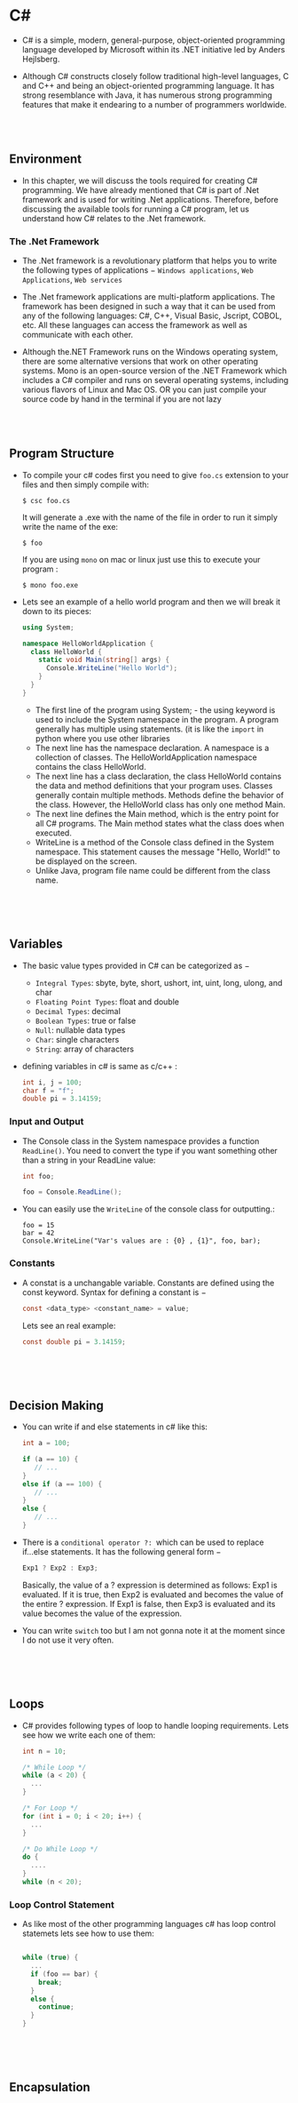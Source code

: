 # C#

- C# is a simple, modern, general-purpose, object-oriented programming language developed by Microsoft within its .NET initiative led by Anders Hejlsberg.

- Although C# constructs closely follow traditional high-level languages, C and C++ and being an object-oriented programming language. It has strong resemblance with Java, it has numerous strong programming features that make it endearing to a number of programmers worldwide.

<br>
<br>

## Environment 

- In this chapter, we will discuss the tools required for creating C# programming. We have already mentioned that C# is part of .Net framework and is used for writing .Net applications. Therefore, before discussing the available tools for running a C# program, let us understand how C# relates to the .Net framework.

### The .Net Framework

- The .Net framework is a revolutionary platform that helps you to write the following types of applications − `Windows applications`, `Web Applications`, `Web services`

- The .Net framework applications are multi-platform applications. The framework has been designed in such a way that it can be used from any of the following languages: C#, C++, Visual Basic, Jscript, COBOL, etc. All these languages can access the framework as well as communicate with each other.

- Although the.NET Framework runs on the Windows operating system, there are some alternative versions that work on other operating systems. Mono is an open-source version of the .NET Framework which includes a C# compiler and runs on several operating systems, including various flavors of Linux and Mac OS. OR you can just compile your source code by hand in the terminal if you are not lazy

<br>
<br>

## Program Structure

- To compile your c# codes first you need to give `foo.cs` extension to your files and then simply compile with:
  ```
  $ csc foo.cs
  ```
  It will generate a .exe with the name of the file in order to run it simply write the name of the exe:
  ```
  $ foo
  ```
  If you are using `mono` on mac or linux just use this to execute your program :
  ```
  $ mono foo.exe
  ```
  
- Lets see an example of a hello world program and then we will break it down to its pieces:
  ```cs
  using System;
  
  namespace HelloWorldApplication {
    class HelloWorld {
      static void Main(string[] args) {
        Console.WriteLine("Hello World");
      }
    }
  }
  ```
  - The first line of the program using System; - the using keyword is used to include the System namespace in the program. A program generally has multiple using statements. (it is like the `import` in python where you use other libraries
  - The next line has the namespace declaration. A namespace is a collection of classes. The HelloWorldApplication namespace contains the class HelloWorld.
  - The next line has a class declaration, the class HelloWorld contains the data and method definitions that your program uses. Classes generally contain multiple methods. Methods define the behavior of the class. However, the HelloWorld class has only one method Main.
  - The next line defines the Main method, which is the entry point for all C# programs. The Main method states what the class does when executed.
  - WriteLine is a method of the Console class defined in the System namespace. This statement causes the message "Hello, World!" to be displayed on the screen.
  - Unlike Java, program file name could be different from the class name.

<br>
<br>
<br>

## Variables

- The basic value types provided in C# can be categorized as −
  - `Integral Types`: sbyte, byte, short, ushort, int, uint, long, ulong, and char
  - `Floating Point Types`: float and double
  - `Decimal Types`: decimal
  - `Boolean Types`: true or false
  - `Null`: nullable data types
  - `Char`: single characters
  - `String`: array of characters
  
- defining variables in c# is same as c/c++ :
  ```cs
  int i, j = 100;
  char f = "f";
  double pi = 3.14159;
  ```

### Input and Output

- The Console class in the System namespace provides a function `ReadLine()`. You need to convert the type if you want something other than a string in your ReadLine value:
  ```cs
  int foo;
  
  foo = Console.ReadLine();
  ```

- You can easily use the `WriteLine` of the console class for outputting.:
  ```
  foo = 15
  bar = 42
  Console.WriteLine("Var's values are : {0} , {1}", foo, bar);
  ```
  
### Constants 

- A constat is a unchangable variable. Constants are defined using the const keyword. Syntax for defining a constant is −
  ```cs
  const <data_type> <constant_name> = value;
  ```
  Lets see an real example:
  ```cs
  const double pi = 3.14159;
  ```

<br>
<br>
<br>

## Decision Making

- You can write if and else statements in c# like this:
  ```cs
  int a = 100;
  
  if (a == 10) {
     // ...
  }
  else if (a == 100) {
     // ...
  } 
  else {
     // ...
  }
  ```
  
- There is a `conditional operator ?: `which can be used to replace if...else statements. It has the following general form −
  ```cs
  Exp1 ? Exp2 : Exp3;
  ```
  Basically, the value of a ? expression is determined as follows: Exp1 is evaluated. If it is true, then Exp2 is evaluated and becomes the value of the entire ? expression. If Exp1 is false, then Exp3 is evaluated and its value becomes the value of the expression.
 
- You can write `switch` too but I am not gonna note it at the moment since I do not use it very often.

<br>
<br>
<br>
 
## Loops 

- C# provides following types of loop to handle looping requirements. Lets see how we write each one of them:
  ```cs
  int n = 10;
  
  /* While Loop */
  while (a < 20) {
    ...
  }
  
  /* For Loop */
  for (int i = 0; i < 20; i++) {
    ...
  }
  
  /* Do While Loop */
  do {
    ....
  }
  while (n < 20);
  ```
  
### Loop Control Statement

- As like most of the other programming languages c# has loop control statemets lets see how to use them:
  ```cs
  
  while (true) {
    ...
    if (foo == bar) {
      break;
    }
    else {
      continue;
    }
  }
  ```

<br>
<br>
<br>

## Encapsulation

